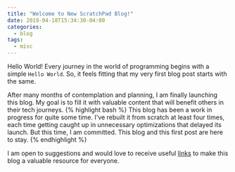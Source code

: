 ```yaml
---
title: "Welcome to New ScratchPad Blog!"
date: 2019-04-18T15:34:30-04:00
categories:
  - blog
tags:
  - misc
---
```


Hello World!
  Every journey in the world of programming begins with a simple `Hello World`. So, it feels fitting that my very first blog post starts with the same.

After many months of contemplation and planning, I am finally launching this blog. My goal is to fill it with valuable content that will benefit others in their tech journeys.
{% highlight bash %}
This blog has been a work in progress for quite some time. I've rebuilt it from scratch at least four times, each time getting caught up in unnecessary optimizations that delayed its launch.
But this time, I am committed. This blog and this first post are here to stay.
{% endhighlight %}

I am open to suggestions and would love to receive useful [links](http://coffeewithbytes.com) to make this blog a valuable resource for everyone.
